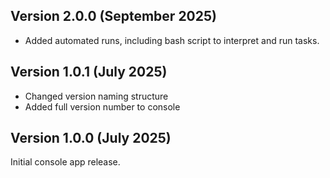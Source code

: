 ## Version 2.0.0 (September 2025)

 - Added automated runs, including bash script to interpret and run tasks.

## Version 1.0.1 (July 2025)

 - Changed version naming structure
 - Added full version number to console

## Version 1.0.0 (July 2025)

Initial console app release.
